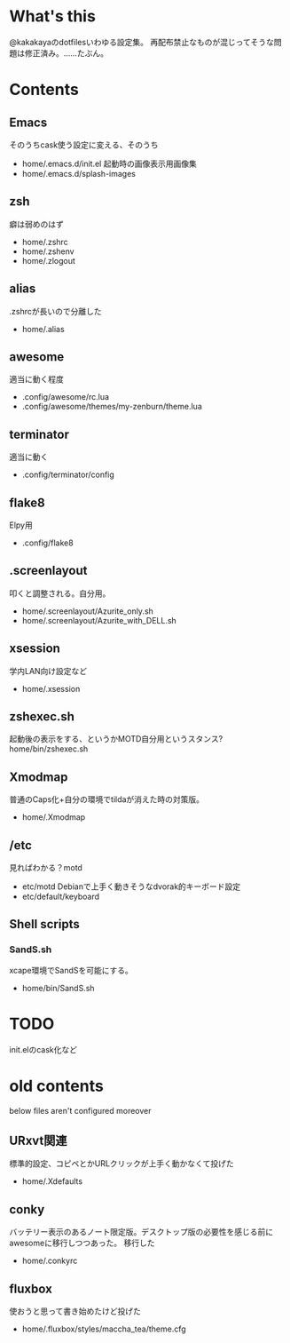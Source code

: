 # What's this
@kakakayaのdotfilesいわゆる設定集。
再配布禁止なものが混じってそうな問題は修正済み。……たぶん。

# Contents
## Emacs
そのうちcask使う設定に変える、そのうち
* home/.emacs.d/init.el
起動時の画像表示用画像集
* home/.emacs.d/splash-images

## zsh
癖は弱めのはず
* home/.zshrc
* home/.zshenv
* home/.zlogout

## alias
.zshrcが長いので分離した
* home/.alias

## awesome
適当に動く程度
* .config/awesome/rc.lua
* .config/awesome/themes/my-zenburn/theme.lua

## terminator
適当に動く
* .config/terminator/config


## flake8
Elpy用
* .config/flake8

## .screenlayout
叩くと調整される。自分用。
* home/.screenlayout/Azurite_only.sh
* home/.screenlayout/Azurite_with_DELL.sh

## xsession
学内LAN向け設定など
* home/.xsession

## zshexec.sh
起動後の表示をする、というかMOTD自分用というスタンス?
home/bin/zshexec.sh

## Xmodmap
普通のCaps化+自分の環境でtildaが消えた時の対策版。
* home/.Xmodmap

## /etc
見ればわかる？motd
* etc/motd
Debianで上手く動きそうなdvorak的キーボード設定
* etc/default/keyboard

## Shell scripts
### SandS.sh
xcape環境でSandSを可能にする。
* home/bin/SandS.sh

# TODO
init.elのcask化など

# old contents
below files aren't configured moreover

## URxvt関連
標準的設定、コピペとかURLクリックが上手く動かなくて投げた
* home/.Xdefaults

## conky
バッテリー表示のあるノート限定版。デスクトップ版の必要性を感じる前にawesomeに移行しつつあった。
移行した
* home/.conkyrc

## fluxbox
使おうと思って書き始めたけど投げた
* home/.fluxbox/styles/maccha_tea/theme.cfg
